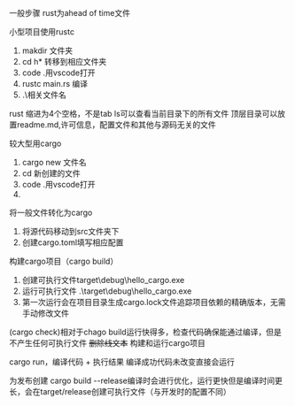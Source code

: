 一般步骤
rust为ahead of time文件

小型项目使用rustc
 1. makdir 文件夹
 2. cd h* 转移到相应文件夹
 3. code .用vscode打开
 4. rustc main.rs 编译
 5. .\相关文件名


rust 缩进为4个空格，不是tab
ls可以查看当前目录下的所有文件
顶层目录可以放置readme.md,许可信息，配置文件和其他与源码无关的文件

较大型用cargo

 1. cargo new 文件名
 2. cd 新创建的文件
 3. code .用vscode打开
 4. 

将一般文件转化为cargo

 1. 将源代码移动到src文件夹下
 2. 创建cargo.toml填写相应配置


构建cargo项目（cargo build）

 1. 创建可执行文件target\debug\hello_cargo.exe
 2. 运行可执行文件 .\target\debug\hello_cargo.exe
 3. 第一次运行会在项目目录生成cargo.lock文件追踪项目依赖的精确版本，无需手动修改文件
 

(cargo check)相对于chago build运行快得多，检查代码确保能通过编译，但是不产生任何可执行文件
~~删除线文本~~
构建和运行cargo项目

cargo run，编译代码 + 执行结果
编译成功代码未改变直接会运行

为发布创建
cargo build --release编译时会进行优化，运行更快但是编译时间更长，会在target/release创建可执行文件（与开发时的配置不同）


<!--stackedit_data:
eyJoaXN0b3J5IjpbLTQzNzA0NTI4MiwxOTcwNTMxMzM2LC04Mz
EwODA5NDQsMTMxMjk3NDU1NCwtMTk4NzUwNzE4NCwxNzMxNDE3
Nzk0XX0=
-->